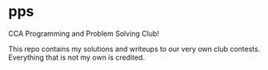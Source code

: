 # pps
CCA Programming and Problem Solving Club!

This repo contains my solutions and writeups to our very own club contests. Everything that is not my own is credited.
